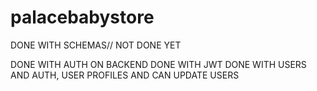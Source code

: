 # palacebabystore

DONE WITH SCHEMAS// NOT DONE YET

DONE WITH AUTH ON BACKEND
DONE WITH JWT
DONE WITH USERS AND AUTH, USER PROFILES AND CAN UPDATE USERS
